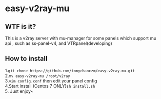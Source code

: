 # easy-v2ray-mu
## WTF is it?
This is a v2ray server with mu-manager for some panels which support mu api , such as ss-panel-v4, and VTRpanel(developing)
## How to install
1.` git chone https://github.com/tonychanczm/easy-v2ray-mu.git `    
2.`mv easy-v2ray-mu /root/v2ray`  
3.`vim config.conf` then edit your panel config  
4.Start install (Centos 7 ONLY)`sh install.sh`  
5. Just enjoy~  
